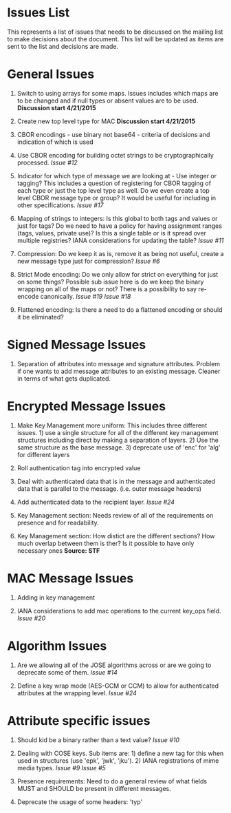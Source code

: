 #  Issues List

This represents a list of issues that needs to be discussed on the mailing list to make decisions about the document.  This list will be updated as items are sent to the list and decisions are made.

#  General Issues

1.  Switch to using arrays for some maps.  Issues includes which maps are to be changed and if null types or absent values are to be used.  **Discussion start 4/21/2015**

2.  Create new top level type for MAC  **Discussion start 4/21/2015**

3.  CBOR encodings - use binary not base64 - criteria of decisions and indication of which is used

4.  Use CBOR encoding for building octet strings to be cryptographically processed.  *Issue #12*

4.  Indicator for which type of message we are looking at - Use integer or tagging?  This includes a question of registering for CBOR tagging of each type or just the top level type as well.  Do we even create a top level CBOR message type or group?  It would be useful for including in other specifications. *Issue #17*

6.  Mapping of strings to integers:  Is this global to both tags and values or just for tags?  Do we need to have a policy for having assignment ranges (tags, values, private use)?  Is this a single table or is it spread over multiple registries?  IANA considerations for updating the table?  *Issue #11*

1.  Compression:  Do we keep it as is, remove it as being not useful, create a new message type just for compression?  *Issue #6*

1.  Strict Mode encoding:  Do we only allow for strict on everything for just on some things?  Possible sub issue here is do we keep the binary wrapping on all of the maps or not?  There is a possibility to say re-encode canonically. *Issue #19*  *Issue #18*

1.  Flattened encoding:  Is there a need to do a flattened encoding or should it be eliminated?

#  Signed Message Issues

1.  Separation of attributes into message and signature attributes.  Problem if one wants to add message attributes to an existing message.  Cleaner in terms of what gets duplicated.

#  Encrypted Message Issues

1.  Make Key Management more uniform:  This includes three different issues.  1) use a single structure for all of the different key management structures including direct by making a separation of layers.  2) Use the same structure as the base message.  3) deprecate use of 'enc' for 'alg' for different layers

2.  Roll authentication tag into encrypted value

3.  Deal with authenticated data that is in the message and authenticated data that is parallel to the message.  (i.e. outer message headers)

4.  Add authenticated data to the recipient layer.  *Issue #24*

5.  Key Management section:  Needs review of all of the requirements on presence and for readability.

6.  Key Management section: How distict are the different sections?  How much overlap between them is ther?  Is it possible to have only necessary ones  **Source: STF**

#  MAC Message Issues

1.  Adding in key management

2.  IANA considerations to add mac operations to the current key_ops field.  *Issue #20*

# Algorithm Issues

1.  Are we allowing all of the JOSE algorithms across or are we going to deprecate some of them.  *Issue #14*

2.  Define a key wrap mode (AES-GCM or CCM) to allow for authenticated attributes at the wrapping level. *Issue #24*

# Attribute specific issues

1.  Should kid be a binary rather than a text value?  *Issue #10*

5.  Dealing with COSE keys. Sub items are: 1) define a new tag for this when used in structures  (use 'epk', 'jwk', 'jku').   2) IANA registrations of mime media types.   *Issue #9*  *Issue #5*

1.  Presence requirements:  Need to do a general review of what fields MUST and SHOULD be present in different messages.

1.  Deprecate the usage of some headers:  'typ'
